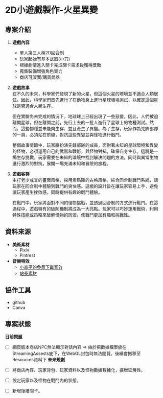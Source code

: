 # 2D小遊戲製作-火星異變
## 專案介紹
1. **遊戲內容**
   - 單人第三人稱2D回合制
   - 玩家起始有基本武器(小刀)
   - 根據劇情進入關卡完成關卡需求後獲得獎勵
   - 蒐集裝備增強角色實力
   - 商店可販賣/購買武器
2. **遊戲故事**  
   在不久的未來，科學家們發現了新的火星，但這個火星的環境並不適合人類居住。因此，科學家們首先進行了在動物身上進行星球環境測試，以確定這個星球是否適合人類生存。
   
   但在實驗尚未完成的情況下，地球球上已經出現了一些惡變。因此，人們被迫離開星球，但在離開之前，先行上去的一批人進行了星球上的物種測試。然而，這些物種並未能夠生存，並且產生了異變。為了生存，玩家作為先鋒部隊的一員，必須站在前線，對抗這些異變並與怪物進行戰鬥。
   
   整個故事情節中，玩家將扮演先鋒部隊的成員，面對著未知的星球環境和異變的怪物，必須運用自己的武器和戰術，與怪物對抗，確保自身生存。這將是一場生存挑戰，玩家需要在未知的環境中找到解決問題的方法，同時與異常生物進行激烈的對抗，展開一場充滿未知和冒險的旅程。    
4. **遊戲客群**  
   主打老少咸宜的畫面風格，採用素點陣的古格風格，結合回合制戰鬥系統，讓玩家在回合制中體驗到戰鬥的爽快感。遊戲的設計旨在讓玩家容易上手，避免讓玩家產生挫敗感，同時提供有趣的戰鬥體驗。

   在戰鬥中，玩家將面對不同的怪物挑戰，並透過回合制的方式進行戰鬥。在這過程中，遊戲特有的破防機制將成為一大亮點。玩家可以巧妙運用戰術，利用特殊技能或策略來破解怪物的防禦，使戰鬥更加有趣和挑戰性。
## 資料來源
- **美術素材**
  - Pixiv
  - Pintrest
- **音樂特效**
  - [小森平的免費下載音效](https://taira-komori.jpn.org/freesoundtw.html)
  - [站長素材](https://sc.chinaz.com/yinxiao/)
## 協作工具
- github
- Canva
## 專案狀態
**目前問題**  
 - [ ] 網頁版本商店NPC無法顯示對話內容
       => 由於把數據檔案放在StreamingAssests底下，在WebGL封包時無法閱覽，後續會搬移至Resources資料下
**未來規劃**
- [ ] 將商店內容、玩家背包、玩家資料以及怪物數據數據化，擴增延展性。
- [ ] 設定玩家以及怪物在戰鬥內的狀態。
- [ ] 新增後續關卡。


